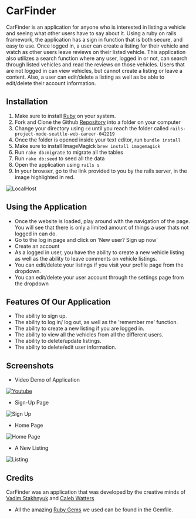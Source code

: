 # CarFinder

CarFinder is an application for anyone who is interested in listing a vehicle and seeing what other users have to say about it. Using a ruby on rails framework, the application has a sign in function that is both secure, and easy to use. Once logged in, a user can create a listing for their vehicle and watch as other users leave reviews on their listed vehicle. This application also utilizes a search function where any user, logged in or not, can search through listed vehicles and read the reviews on those vehicles. Users that are not logged in can view vehicles, but cannot create a listing or leave a content. Also, a user can edit/delete a listing as well as be able to edit/delete their account information.

## Installation

1. Make sure to install [Ruby](https://www.ruby-lang.org/en/documentation/installation/) on your system.
2. Fork and Clone the Github [Repository](https://github.com/calebwatters/rails-project-mode-seattle-web-career-042219) into a folder on your computer
3. Change your directory using `cd` until you reach the folder called `rails-project-mode-seattle-web-career-042219`
4. Once the folder is opened inside your text editor, run `bundle install`
5. Make sure to install ImageMagick `brew install imagemagick`
6. Run `rake db:migrate` to migrate all the tables
7. Run `rake db:seed` to seed all the data
8. Open the application using `rails s`
9. In your browser, go to the link provided to you by the rails server, in the image highlighted in red.

![LocalHost](https://i.imgur.com/QHs0KiV.png)

## Using the Application

* Once the website is loaded, play around with the navigation of the page. You will see that there is only a limited amount of things a user thats not logged in can do.
* Go to the log in page and click on 'New user? Sign up now'
* Create an account
* As a logged in user, you have the ability to create a new vehicle listing as well as the ability to leave comments on vehicle listings.
* You can edit/delete your listings if you visit your profile page from the dropdown.
* You can edit/delete your user account through the settings page from the dropdown

## Features Of Our Application

- The ability to sign up.
- The ability to log in/ log out, as well as the 'remember me' function.
- The ability to create a new listing if you are logged in.
- The ability to view all the vehicles from all the different users.
- The ability to delete/update listings.
- The ability to delete/edit user information.

## Screenshots

- Video Demo of Application

[![Youtube](https://img.youtube.com/vi/sSO9WuqW_FM/maxresdefault.jpg)](https://www.youtube.com/watch?v=sSO9WuqW_FM&t=2s)

- Sign-Up Page

![Sign Up](https://i.imgur.com/IYyc3m9.png)

- Home Page

![Home Page](https://i.imgur.com/kTVUq3N.png)

- A New Listing

![Listing](https://i.imgur.com/LRUmcaz.png)


## Credits

CarFinder was an application that was developed by the creative minds of [Vadim Stakhnyuk](https://github.com/VadimS4) and [Caleb Watters](https://github.com/calebwatters)

- All the amazing [Ruby Gems](https://rubygems.org/) we used can be found in the Gemfile.


